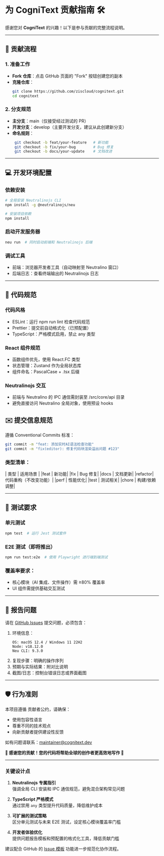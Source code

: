 # 为 CogniText 贡献指南 🛠️

感谢您对 **CogniText** 的兴趣！以下是参与贡献的完整流程说明。

---

## 🚦 贡献流程

### 1. 准备工作
- **Fork 仓库**：点击 GitHub 页面的 "Fork" 按钮创建您的副本
- **克隆仓库**：
  ```bash
  git clone https://github.com/ziscloud/cognitext.git
  cd cognitext

### 2. 分支规范

- **主分支**：main（仅接受经过测试的 PR）
- **开发分支**：develop（主要开发分支，建议从此创建新分支）
- **命名规则**：
   ```bash
    git checkout -b feat/your-feature   # 新功能
    git checkout -b fix/your-bug        # Bug 修复
    git checkout -b docs/your-update    # 文档改进
   ```

---

## 💻 开发环境配置

### 依赖安装
```bash
# 全局安装 Neutralinojs CLI
npm install -g @neutralinojs/neu

# 安装项目依赖
npm install
```

### 启动开发服务器
```bash
neu run  # 同时启动前端和 Neutralinojs 后端
```

### 调试工具

- 前端：浏览器开发者工具（自动映射至 Neutralino 窗口）
- 后端日志：查看终端输出的 Neutralinojs 日志

---

## 📜 代码规范

### 代码风格

* ESLint：运行 npm run lint 检查代码规范
* Prettier：提交前自动格式化（已预配置）
* TypeScript：严格模式启用，禁止 any 类型

### React 组件规范

* 函数组件优先，使用 React.FC 类型
* 状态管理：Zustand 作为全局状态库
* 组件命名：PascalCase + .tsx 后缀

### Neutralinojs 交互

* 前端与 Neutralino 的 IPC 通信需封装至 /src/core/api 目录
* 避免直接访问 Neutralino 全局对象，使用预设 hooks

## ✉️ 提交信息规范

遵循 Conventional Commits 标准：

```bash
git commit -m "feat: 添加实时AI语法检查功能"
git commit -m "fix(editor): 修复代码块渲染溢出问题 #123"
```
### 类型清单：

| 类型 | 适用场景 |
|feat	| 新功能|
|fix	| Bug 修复|
|docs	| 文档更新|
|refactor| 	代码重构（不改变功能）|
|perf	| 性能优化|
|test	| 测试相关|
|chore	| 构建/依赖调整|

---

## 🧪 测试要求

### 单元测试
```bash
npm test  # 运行 Jest 测试套件
```

### E2E 测试（即将推出）
```bash
npm run test:e2e  # 使用 Playwright 进行端到端测试
```

### 覆盖率要求：

* 核心模块（AI 集成、文件操作）需 ≥80% 覆盖率
* UI 组件需提供基础交互测试

---

## 🐛 报告问题

请在 [GitHub Issues](https://github.com/ziscloud/cognitext/issues) 提交问题，必须包含：
1. 环境信息：
    ```plaintext
    OS: macOS 12.4 / Windows 11 22H2
    Node: v18.12.0
    Neu CLI: 9.3.0
    ```
2. 复现步骤：明确的操作序列
3. 预期与实际结果：附对比说明
4. 截图/日志：控制台错误日志或界面截图

---

## 🛡️ 行为准则

本项目遵循 贡献者公约，请确保：

* 使用包容性语言
* 尊重不同的技术观点
* 向新贡献者提供建设性反馈

如有问题请联系：maintainer@cognitext.dev

**🙌 感谢您的贡献！您的代码将帮助全球的创作者更高效地写作 🚀**

---

### 关键设计点
1. **Neutralinojs 专属指引**  
   强调全局 CLI 安装和 IPC 通信规范，避免混合架构常见问题

2. **TypeScript 严格模式**  
   通过禁用 `any` 类型提升代码质量，降低维护成本

3. **可扩展的测试策略**  
   区分单元测试与未来 E2E 测试，设定核心模块覆盖率门槛

4. **开发者体验优化**  
   提供问题报告模板和预配置的格式化工具，降低贡献门槛

建议配合 GitHub 的 [Issue 模板](https://docs.github.com/en/communities/using-templates-to-encourage-useful-issues-and-pull-requests/configuring-issue-templates-for-your-repository) 功能进一步规范化协作流程。
